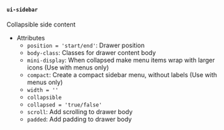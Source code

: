 #### `ui-sidebar`
Collapsible side content

* Attributes
  * `position = 'start/end'`: Drawer position
  * `body-class`: Classes for drawer content body
  * `mini-display`: When collapsed make menu items wrap with larger icons (Use with menus only)
  * `compact`: Create a compact sidebar menu, without labels (Use with menus only)
  * `width = ''`
  * `collapsible`
  * `collapsed = 'true/false'`
  * `scroll`: Add scrolling to drawer body
  * `padded`: Add padding to drawer body
